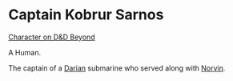 # Captain Kobrur Sarnos

[Character on D&D Beyond](https://ddb.ac/characters/74856919/laEFJD)

A Human.

The captain of a [Darian](../World/Hestia.md#daria) submarine who served along with [Norvin](./Norvin.md).
